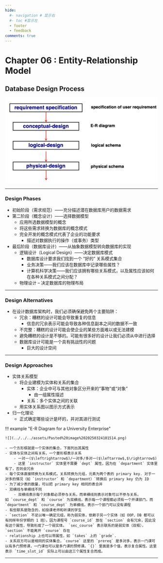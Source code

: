 ```yaml
---
hide:
  #- navigation # 显示右
  #- toc #显示左
  - footer
  - feedback
comments: true
--- 
```


# Chapter 06 : Entity-Relationship Model

## Database Design Process

![](../../../assets/Pasted%20image%2020250324100511.png)
***
### Design Phases

- 初始阶段（需求规范）——充分描述潜在数据库用户的数据需求
- 第二阶段（概念设计）——选择数据模型
	- 应用所选数据模型的概念
	- 将这些需求转换为数据库的概念模式
	- 完全开发的概念模式代表了企业的功能要求
		- 描述对数据执行的操作（或事务）类型
- 最后阶段（数据库设计）——从抽象数据模型转向数据库的实现
	- 逻辑设计（Logical Design）——决定数据库模式
		- 数据库设计要求我们找到一个 “好的” 关系模式集合
		- 业务决策——我们应该在数据库中记录哪些属性？
		- 计算机科学决策——我们应该拥有哪些关系模式，以及属性应该如何在各种关系模式之间分配？
	- 物理设计 – 决定数据库的物理布局
***
### Design Alternatives

- 在设计数据库架构时，我们必须确保避免两个主要陷阱：
	- 冗余：糟糕的设计可能会导致重复的信息
		- 信息的冗余表示可能会导致各种信息副本之间的数据不一致
	- 不完整：糟糕的设计可能会使企业的某些方面难以或无法建模
	- 避免糟糕的设计是不够的。可能有很多好的设计让我们必须从中进行选择
	- 数据库设计可能是一个具有挑战性的问题
		- 巨大的设计空间
***
### Design Approaches

- 实体关系模型
	- 将企业建模为实体和关系的集合
		- 实体：企业中可与其他对象区分开来的“事物”或“对象”
			- 由一组属性描述
		- 关系：多个实体之间的关联
	- 用实体关系图以图示方式表示
- 归一化理论
	- 正式确定哪些设计是坏的，并对其进行测试

!!! example "E-R Diagram for a University Enterprise"

	![](../../../assets/Pasted%20image%2020250324101514.png)
	
	- 一个方形框就是一个实体的集合，下面列出其属性
	- 实体与实体之间有关系，一个菱形框表示关系
		- 一对一($\leftrightarrow$)/一对多/多对一($\leftarrow$,$\rightarrow$)  
	    - 这里 `instructor` 实体里不需要 `dept` 属性，因为在 `department` 实体里有了，否则会冗余
	- 每个实体直接转换为关系模式。关系转换为元组，元素为两个表的 primary key. 对于一对多的情况（如 `instructor` 和 `department）`转换后 primary key 仍为 ID
	- 为了减少表的数量，可以把 primary key 相同的表合并
	- 双横线与单横线不同  
		- 双横线表示每个对象都必须参与关系，而单横线则表示对象可以不参与关系，如 `course_dept` 和 `course` 为双横线，表示每一个课程都必须有一个开课部门，而 `department` 和 `course_dept` 为单横线，表示一个部门可以没有课程
	- 有些联系是隐含的，如授课老师和听课的学生
	- `section` 不足以唯一确定元组，称为弱实体，依赖于另一个实体（如 OOP、DB 都可以有同样年份学期的 1 班）。因为课程号 `course_id` 放在 `section` 会有冗余，因此没有这个属性，导致形成了一个弱实体。 `sec_course` 表示联系的是弱实体（双框），`section` 不能离开 `course` 存在
	- relationship 上也可以带属性，如 `takes` 上的 `grade`.
	- 关系双方可以是相同的实体集合，`course` 这里的 `prereq` 是多对多，表示一门课可以有多门预修课，一门课也可以是多门课的预修课。`{}` 里面是多个值，表示复合属性。这里表示 `time_slot_id` 实际上可以由这三个属性复合而成。
***
